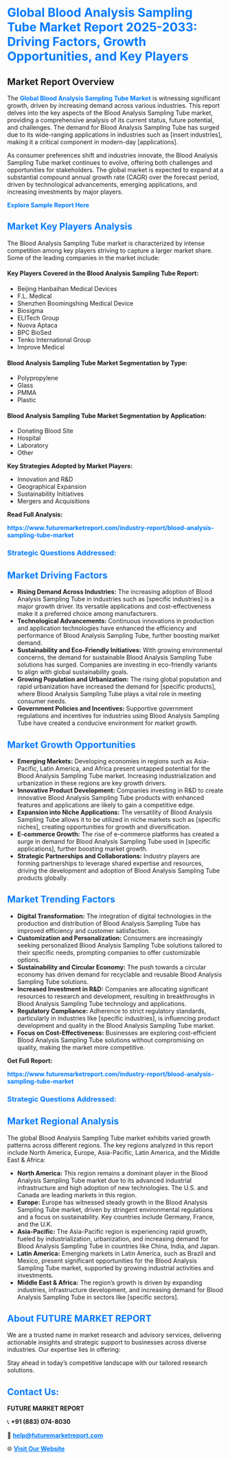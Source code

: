 <h1 style="color: #007BFF;">Global Blood Analysis Sampling Tube Market Report 2025-2033: Driving Factors, Growth Opportunities, and Key Players</h1>

<section id="overview">
<h2>Market Report Overview</h2>
<p>The <a href="https://www.futuremarketreport.com/industry-report/blood-analysis-sampling-tube-market" style="color: #007BFF; text-decoration: none;"><strong>Global Blood Analysis Sampling Tube Market</strong></a> is witnessing significant growth, driven by increasing demand across various industries. This report delves into the key aspects of the Blood Analysis Sampling Tube market, providing a comprehensive analysis of its current status, future potential, and challenges. The demand for Blood Analysis Sampling Tube has surged due to its wide-ranging applications in industries such as [insert industries], making it a critical component in modern-day [applications].</p>
<p>As consumer preferences shift and industries innovate, the Blood Analysis Sampling Tube market continues to evolve, offering both challenges and opportunities for stakeholders. The global market is expected to expand at a substantial compound annual growth rate (CAGR) over the forecast period, driven by technological advancements, emerging applications, and increasing investments by major players.</p>
</section>

<section id="overview">
<p><a href="https://www.futuremarketreport.com/request-sample/reportId=64741" style="color: #007BFF; text-decoration: none;"><strong>Explore Sample Report Here</strong></a></p>
</section>

<section id="key-players">
<h2 style="color: #007BFF;">Market Key Players Analysis</h2>
<p>The Blood Analysis Sampling Tube market is characterized by intense competition among key players striving to capture a larger market share. Some of the leading companies in the market include:</p>
<h4>Key Players Covered in the Blood Analysis Sampling Tube Report:</h4>
<ul><li>Beijing Hanbaihan Medical Devices</li><li>F.L. Medical</li><li>Shenzhen Boomingshing Medical Device</li><li>Biosigma</li><li>ELITech Group</li><li>Nuova Aptaca</li><li>BPC BioSed</li><li>Tenko International Group</li><li>Improve Medical</li></ul>
<h4>Blood Analysis Sampling Tube Market Segmentation by Type:</h4>
<ul><li>Polypropylene</li><li>Glass</li><li>PMMA</li><li>Plastic</li></ul>

<h4>Blood Analysis Sampling Tube Market Segmentation by Application:</h4>
<ul><li>Donating Blood Site</li><li>Hospital</li><li>Laboratory</li><li>Other</li></ul>
<p><strong>Key Strategies Adopted by Market Players:</strong></p>
<ul>
<li>Innovation and R&D</li>
<li>Geographical Expansion</li>
<li>Sustainability Initiatives</li>
<li>Mergers and Acquisitions</li>
</ul>
</section>

<section>
<p><strong>Read Full Analysis: </strong></p><a href="https://www.futuremarketreport.com/industry-report/blood-analysis-sampling-tube-market" style="color: #007BFF; text-decoration: none;"><strong>https://www.futuremarketreport.com/industry-report/blood-analysis-sampling-tube-market</strong></a>
<h3 style="color: #007BFF;">Strategic Questions Addressed:</h3>
</section>

<section id="driving-factors">
<h2 style="color: #007BFF;">Market Driving Factors</h2>
<ul>
<li><strong>Rising Demand Across Industries:</strong> The increasing adoption of Blood Analysis Sampling Tube in industries such as [specific industries] is a major growth driver. Its versatile applications and cost-effectiveness make it a preferred choice among manufacturers.</li>
<li><strong>Technological Advancements:</strong> Continuous innovations in production and application technologies have enhanced the efficiency and performance of Blood Analysis Sampling Tube, further boosting market demand.</li>
<li><strong>Sustainability and Eco-Friendly Initiatives:</strong> With growing environmental concerns, the demand for sustainable Blood Analysis Sampling Tube solutions has surged. Companies are investing in eco-friendly variants to align with global sustainability goals.</li>
<li><strong>Growing Population and Urbanization:</strong> The rising global population and rapid urbanization have increased the demand for [specific products], where Blood Analysis Sampling Tube plays a vital role in meeting consumer needs.</li>
<li><strong>Government Policies and Incentives:</strong> Supportive government regulations and incentives for industries using Blood Analysis Sampling Tube have created a conducive environment for market growth.</li>
</ul>
</section>

<section id="growth-opportunities">
<h2 style="color: #007BFF;">Market Growth Opportunities</h2>
<ul>
<li><strong>Emerging Markets:</strong> Developing economies in regions such as Asia-Pacific, Latin America, and Africa present untapped potential for the Blood Analysis Sampling Tube market. Increasing industrialization and urbanization in these regions are key growth drivers.</li>
<li><strong>Innovative Product Development:</strong> Companies investing in R&D to create innovative Blood Analysis Sampling Tube products with enhanced features and applications are likely to gain a competitive edge.</li>
<li><strong>Expansion into Niche Applications:</strong> The versatility of Blood Analysis Sampling Tube allows it to be utilized in niche markets such as [specific niches], creating opportunities for growth and diversification.</li>
<li><strong>E-commerce Growth:</strong> The rise of e-commerce platforms has created a surge in demand for Blood Analysis Sampling Tube used in [specific applications], further boosting market growth.</li>
<li><strong>Strategic Partnerships and Collaborations:</strong> Industry players are forming partnerships to leverage shared expertise and resources, driving the development and adoption of Blood Analysis Sampling Tube products globally.</li>
</ul>
</section>

<section id="trending-factors">
<h2 style="color: #007BFF;">Market Trending Factors</h2>
<ul>
<li><strong>Digital Transformation:</strong> The integration of digital technologies in the production and distribution of Blood Analysis Sampling Tube has improved efficiency and customer satisfaction.</li>
<li><strong>Customization and Personalization:</strong> Consumers are increasingly seeking personalized Blood Analysis Sampling Tube solutions tailored to their specific needs, prompting companies to offer customizable options.</li>
<li><strong>Sustainability and Circular Economy:</strong> The push towards a circular economy has driven demand for recyclable and reusable Blood Analysis Sampling Tube solutions.</li>
<li><strong>Increased Investment in R&D:</strong> Companies are allocating significant resources to research and development, resulting in breakthroughs in Blood Analysis Sampling Tube technology and applications.</li>
<li><strong>Regulatory Compliance:</strong> Adherence to strict regulatory standards, particularly in industries like [specific industries], is influencing product development and quality in the Blood Analysis Sampling Tube market.</li>
<li><strong>Focus on Cost-Effectiveness:</strong> Businesses are exploring cost-efficient Blood Analysis Sampling Tube solutions without compromising on quality, making the market more competitive.</li>
</ul>
</section>

<section>
<p><strong>Get Full Report: </strong></p><a href="https://www.futuremarketreport.com/industry-report/blood-analysis-sampling-tube-market" style="color: #007BFF; text-decoration: none;"><strong>https://www.futuremarketreport.com/industry-report/blood-analysis-sampling-tube-market</strong></a>
<h3 style="color: #007BFF;">Strategic Questions Addressed:</h3>
</section>


<section id="regional-analysis">
<h2 style="color: #007BFF;">Market Regional Analysis</h2>
<p>The global Blood Analysis Sampling Tube market exhibits varied growth patterns across different regions. The key regions analyzed in this report include North America, Europe, Asia-Pacific, Latin America, and the Middle East & Africa:</p>
<ul>
<li><strong>North America:</strong> This region remains a dominant player in the Blood Analysis Sampling Tube market due to its advanced industrial infrastructure and high adoption of new technologies. The U.S. and Canada are leading markets in this region.</li>
<li><strong>Europe:</strong> Europe has witnessed steady growth in the Blood Analysis Sampling Tube market, driven by stringent environmental regulations and a focus on sustainability. Key countries include Germany, France, and the U.K.</li>
<li><strong>Asia-Pacific:</strong> The Asia-Pacific region is experiencing rapid growth, fueled by industrialization, urbanization, and increasing demand for Blood Analysis Sampling Tube in countries like China, India, and Japan.</li>
<li><strong>Latin America:</strong> Emerging markets in Latin America, such as Brazil and Mexico, present significant opportunities for the Blood Analysis Sampling Tube market, supported by growing industrial activities and investments.</li>
<li><strong>Middle East & Africa:</strong> The region’s growth is driven by expanding industries, infrastructure development, and increasing demand for Blood Analysis Sampling Tube in sectors like [specific sectors].</li>
</ul>
</section>

<footer>
<h2 style="color: #007BFF;">About FUTURE MARKET REPORT</h2>
<p>We are a trusted name in market research and advisory services, delivering actionable insights and strategic support to businesses across diverse industries. Our expertise lies in offering:</p>

<p>Stay ahead in today’s competitive landscape with our tailored research solutions.</p>

<h2 style="color: #007BFF;">Contact Us:</h2>
<p><strong>FUTURE MARKET REPORT</strong></p>
<p>📞 <strong>+91 (883) 074-8030</strong></p>
<p>📧 <strong><a href="mailto:help@futuremarketreport.com" style="color: #007BFF;">help@futuremarketreport.com</a></strong></p>
<p>🌐 <strong><a href="https://www.futuremarketreport.com/" style="color: #007BFF;">Visit Our Website</a></strong></p>
</footer>